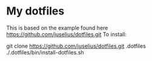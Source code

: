 My dotfiles
===========

This is based on the example found here https://github.com/juselius/dotfiles.git
To install:

   git clone https://github.com/juselius/dotfiles.git .dotfiles
   ./.dotfiles/bin/install-dotfiles.sh


